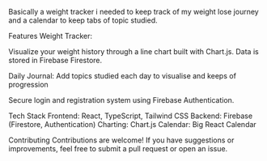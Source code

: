 Basically a weight tracker i needed to keep track of my weight lose
journey and a calendar to keep tabs of topic studied.

Features
Weight Tracker:

Visualize your weight history through a line chart built with Chart.js.
Data is stored in Firebase Firestore.

Daily Journal:
Add topics studied each day to visualise and keeps of progression

Secure login and registration system using Firebase Authentication.

Tech Stack
Frontend: React, TypeScript, Tailwind CSS
Backend: Firebase (Firestore, Authentication)
Charting: Chart.js
Calendar: Big React Calendar

Contributing
Contributions are welcome! If you have suggestions or improvements, feel free to submit a pull request or open an issue.
